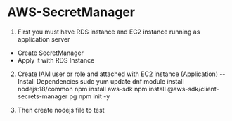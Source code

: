 # AWS-SecretManager

1. First you must have RDS instance and EC2 instance running as application server
- Create SecretManager
- Apply it with RDS Instance

2. Create IAM user or role and attached with EC2 instance (Application)
-- Install Dependencies 
sudo yum update
dnf module install nodejs:18/common
npm install aws-sdk
npm install @aws-sdk/client-secrets-manager pg
npm init -y

3. Then create nodejs file to test
